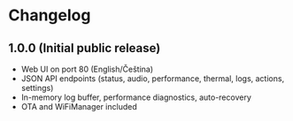 # Changelog

## 1.0.0 (Initial public release)
- Web UI on port 80 (English/Čeština)
- JSON API endpoints (status, audio, performance, thermal, logs, actions, settings)
- In-memory log buffer, performance diagnostics, auto-recovery
- OTA and WiFiManager included
